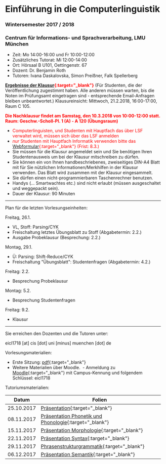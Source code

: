 # Einführung in die Computerlinguistik
### Wintersemester 2017 / 2018
### Centrum für Informations- und Sprachverarbeitung, LMU München

 - Zeit: Mo 14:00-16:00 und Fr 10:00-12:00
 - Zusätzliches Tutorat: Mi 12:00-14:00
 - Ort: Hörsaal B U101, Oettingenstr. 67
 - Dozent: Dr. Benjamin Roth
 - Tutoren: Ivana Daskalovska, Simon Preißner, Falk Spellerberg


<span style="color:red">**[Ergebnisse der Klausur](https://eicl1718.github.io/ergebnisse){:target="_blank"}**</span> (Für Studenten, die der Veröffentlichung zugestimmt haben. Alle anderen müssen warten, bis die Noten im Prüfungsamt eingetragen sind - entsprechende Email-Anfragen bleiben unbeantwortet.) Klausureinsicht: Mittwoch, 21.2.2018, 16:00-17:00, Raum C 105.

<span style="color:red">**Die Nachklausur findet am Samstag, den 10.3.2018 von 10:00-12:00 statt. Raum: Geschw.-Scholl-Pl. 1 (A) - A 120 (Übungsraum)**</span>
 - <span style="color:red">Computerlinguisten, und Studenten mit Hauptfach das über LSF verwaltet wird, müssen sich über das LSF anmelden</span>
 - <span style="color:red">*nur* Studenten mit Hauptfach Informatik verwenden bitte das [Webformular](https://goo.gl/forms/vBSN2TDc3AgqJwoZ2){:target="_blank"} (Frist: 8.3.)</span>
 - Sie müssen für die Klausur angemeldet sein und Sie benötigen Ihren Studentenausweis um bei der Klausur mitschreiben zu dürfen.
 - Sie können ein von Ihnen handbeschriebenes, zweiseitiges DIN-A4 Blatt mit für Sie nützlichen Informationen/Merkhilfen in der Klausur verwenden. Das Blatt wird zusammen mit der Klausur eingesammelt.
 - Sie dürfen einen nicht-programmierbaren Taschenrechner benutzen.
 - Handys (... Smartwachtes etc.) sind nicht erlaubt (müssen ausgeschaltet und weggepackt sein).
 - Dauer der Klausur: 90 Minuten

- - -
Plan für die letzten Vorlesungseinheiten:

Freitag, 26.1.

  - VL, Stoff: Parsing/CYK
  - Freischaltung letztes Übungsblatt zu Stoff (Abgabetermin: 2.2.)
  - Ausgabe Probeklausur (Besprechung: 2.2.)

Montag, 29.1.

  - Ü: Parsing: Shift-Reduce/CYK
  - Freischaltung "Übungsblatt": Studentenfragen (Abgabetermin: 4.2.)

Freitag: 2.2.

  - Besprechung Probeklausur

Montag: 5.2.

  - Besprechung Studentenfragen

Freitag: 9.2.

  - Klausur

- - -

Sie erreichen den Dozenten und die Tutoren unter:

eicl1718 [at] cis [dot] uni [minus] muenchen [dot] de

 Vorlesungsmaterialien:
  - Erste Sitzung: [pdf](https://eicl1718.github.io/intro.pdf){:target="_blank"}
  - Weitere Materialien über Moodle.
  - Anmeldung zu [Moodle](https://moodle.lmu.de/course/view.php?id=2445){:target="_blank"} mit Campus-Kennung und folgendem Schlüssel: eicl1718

Tutoriumsmaterialien:

| Datum      | Folien
| ---------- | -------------------------------------------------------------------------------------------------
| 25.10.2017 | [Präsentation](https://eicl1718.github.io/tutorium_25.11.2017.pdf){:target="_blank"}
| 08.11.2017 | [Präsentation Phonetik und Phonologie](https://eicl1718.github.io/tutorium_2.pdf){:target="_blank"}
| 15.11.2017 | [Präsentation Morphologie](https://eicl1718.github.io/tutorium_3.pdf){:target="_blank"}
| 22.11.2017 | [Präsentation Syntax](https://eicl1718.github.io/tutorium_4.pdf){:target="_blank"}
| 29.11.2017 | [Phrasenstrukturgrammatik](https://eicl1718.github.io/Phrasenstruktur%20und%20Feldermodell.pdf){:target="_blank"}
| 06.12.2017 | [Präsentation Semantik](https://eicl1718.github.io/tutorium_6.pdf){:target="_blank"}
